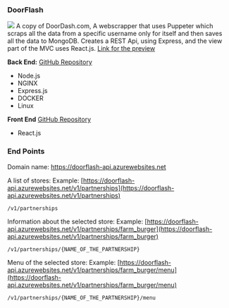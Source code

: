 ### DoorFlash

![](https://i.ibb.co/k5mnMwy/Capture.png)
A copy of DoorDash.com, A webscrapper that uses Puppeter which scraps all the data from a specific username only for itself and then saves all the data to MongoDB.
Creates a REST Api, using Express, and the view part of the MVC uses React.js.
[Link for the preview](https://bryanenid.github.io/doorflash/)

**Back End:** [GitHub Repository](https://github.com/BryanEnid/doorflash-api)
- Node.js
- NGINX
- Express.js
- DOCKER
- Linux

**Front End** [GitHub Repository](https://github.com/BryanEnid/doorflash)
- React.js

### End Points
Domain name: https://doorflash-api.azurewebsites.net

A list of stores: Example: [https://doorflash-api.azurewebsites.net/v1/partnerships](https://doorflash-api.azurewebsites.net/v1/partnerships)
```
/v1/partnerships
```


Information about the selected store: Example: [https://doorflash-api.azurewebsites.net/v1/partnerships/farm_burger](https://doorflash-api.azurewebsites.net/v1/partnerships/farm_burger)
```
/v1/partnerships/{NAME_OF_THE_PARTNERSHIP}
```


Menu of the selected store: Example: [https://doorflash-api.azurewebsites.net/v1/partnerships/farm_burger/menu](https://doorflash-api.azurewebsites.net/v1/partnerships/farm_burger/menu)
```
/v1/partnerships/{NAME_OF_THE_PARTNERSHIP}/menu
```





